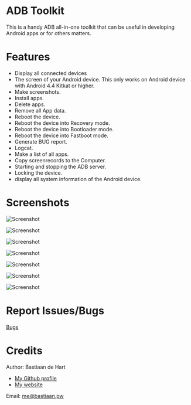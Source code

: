 # ADB Toolkit
This is a handy ADB all-in-one toolkit that can be useful in developing Android apps or for others matters.

# Features
- Display all connected devices
- The screen of your Android device. This only works on Android device with Android 4.4 Kitkat or higher.
- Make screenshots.
- Install apps.
- Delete apps.
- Remove all App data.
- Reboot the device.
- Reboot the device into Recovery mode.
- Reboot the device into Bootloader mode.
- Reboot the device into Fastboot mode.
- Generate BUG report.
- Logcat.
- Make a list of all apps.
- Copy screenrecords to the Computer.
- Starting and stopping the ADB server.
- Locking the device.
- display all system information of the Android device.

# Screenshots

![Screenshot](https://raw.githubusercontent.com/BastiaanDeHart/ADB-Toolkit/master/_FILES_/screen-1.png)

![Screenshot](https://raw.githubusercontent.com/BastiaanDeHart/ADB-Toolkit/master/_FILES_/screen-2.png)

![Screenshot](https://raw.githubusercontent.com/BastiaanDeHart/ADB-Toolkit/master/_FILES_/screen-3.png)

![Screenshot](https://raw.githubusercontent.com/BastiaanDeHart/ADB-Toolkit/master/_FILES_/screen-4.png)

![Screenshot](https://raw.githubusercontent.com/BastiaanDeHart/ADB-Toolkit/master/_FILES_/screen-5.png)

![Screenshot](https://raw.githubusercontent.com/BastiaanDeHart/ADB-Toolkit/master/_FILES_/screen-6.png)

![Screenshot](https://raw.githubusercontent.com/BastiaanDeHart/ADB-Toolkit/master/_FILES_/screen-7.png)

# Report Issues/Bugs
[Bugs](https://github.com/BastiaanDeHart/ADB-Toolkit/issues)

# Credits
Author: Bastiaan de Hart

- [My Github profile](http://github.com/BastiaanDeHart)
- [My website](http://bastiaan.pw/)

Email: [me@bastiaan.pw](mailto:me@bastiaan.pw)

